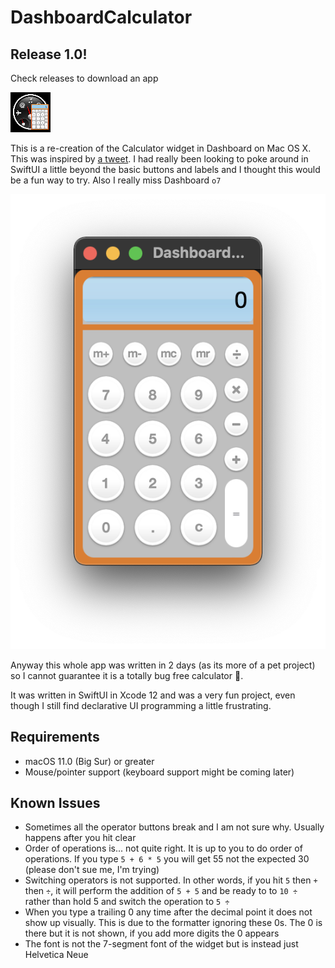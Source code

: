 # DashboardCalculator

## Release 1.0!
Check releases to download an app 



![alt text](https://github.com/elunico/DashboardCalculator/blob/main/icon.png?raw=true)


This is a re-creation of the Calculator widget in Dashboard on Mac OS X. This was inspired by [a tweet](https://twitter.com/BasicAppleGuy/status/1482524358958469124). I had really been looking to poke around in SwiftUI a little beyond the basic buttons and labels and I thought this would be a fun way to try. Also I really miss Dashboard <code>o7</code>


![alt text](https://github.com/elunico/DashboardCalculator/blob/main/sample.png?raw=true)



Anyway this whole app was written in 2 days (as its more of a pet project) so I cannot guarantee it is a totally bug free calculator :grimacing:.

It was written in SwiftUI in Xcode 12 and was a very fun project, even though I still find declarative UI programming a little frustrating.

## Requirements
- macOS 11.0 (Big Sur) or greater
- Mouse/pointer support (keyboard support might be coming later)

## Known Issues
- Sometimes all the operator buttons break and I am not sure why. Usually happens after you hit clear
- Order of operations is... not quite right. It is up to you to do order of operations. If you type <code>5 + 6 \* 5</code> you will get 55 not the expected 30 (please don't sue me, I'm trying)
- Switching operators is not supported. In other words, if you hit <code>5</code> then <code>+</code> then <code>÷</code>, it will perform the addition of <code>5 + 5</code> and be ready to to <code>10 ÷ </code> rather than hold 5 and switch the operation to <code>5 ÷ </code>
- When you type a trailing 0 any time after the decimal point it does not show up visually. This is due to the formatter ignoring these 0s. The 0 is there but it is not shown, if you add more digits the 0 appears 
- The font is not the 7-segment font of the widget but is instead just Helvetica Neue

